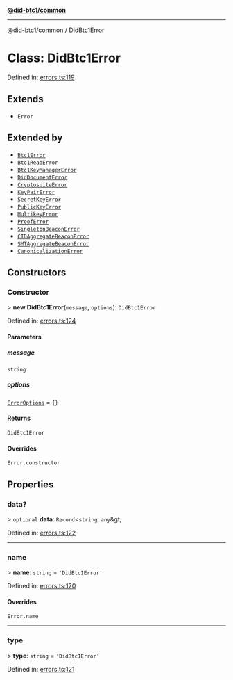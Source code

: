 [**@did-btc1/common**](../README.md)

***

[@did-btc1/common](../globals.md) / DidBtc1Error

# Class: DidBtc1Error

Defined in: [errors.ts:119](https://github.com/dcdpr/did-btc1-js/blob/4ab6f9915d95beed9bc633644c9db1539395f512/packages/common/src/errors.ts#L119)

## Extends

- `Error`

## Extended by

- [`Btc1Error`](Btc1Error.md)
- [`Btc1ReadError`](Btc1ReadError.md)
- [`Btc1KeyManagerError`](Btc1KeyManagerError.md)
- [`DidDocumentError`](DidDocumentError.md)
- [`CryptosuiteError`](CryptosuiteError.md)
- [`KeyPairError`](KeyPairError.md)
- [`SecretKeyError`](SecretKeyError.md)
- [`PublicKeyError`](PublicKeyError.md)
- [`MultikeyError`](MultikeyError.md)
- [`ProofError`](ProofError.md)
- [`SingletonBeaconError`](SingletonBeaconError.md)
- [`CIDAggregateBeaconError`](CIDAggregateBeaconError.md)
- [`SMTAggregateBeaconError`](SMTAggregateBeaconError.md)
- [`CanonicalizationError`](CanonicalizationError.md)

## Constructors

### Constructor

&gt; **new DidBtc1Error**(`message`, `options`): `DidBtc1Error`

Defined in: [errors.ts:124](https://github.com/dcdpr/did-btc1-js/blob/4ab6f9915d95beed9bc633644c9db1539395f512/packages/common/src/errors.ts#L124)

#### Parameters

##### message

`string`

##### options

[`ErrorOptions`](../type-aliases/ErrorOptions.md) = `{}`

#### Returns

`DidBtc1Error`

#### Overrides

`Error.constructor`

## Properties

### data?

&gt; `optional` **data**: `Record`\<`string`, `any`\&gt;

Defined in: [errors.ts:122](https://github.com/dcdpr/did-btc1-js/blob/4ab6f9915d95beed9bc633644c9db1539395f512/packages/common/src/errors.ts#L122)

***

### name

&gt; **name**: `string` = `'DidBtc1Error'`

Defined in: [errors.ts:120](https://github.com/dcdpr/did-btc1-js/blob/4ab6f9915d95beed9bc633644c9db1539395f512/packages/common/src/errors.ts#L120)

#### Overrides

`Error.name`

***

### type

&gt; **type**: `string` = `'DidBtc1Error'`

Defined in: [errors.ts:121](https://github.com/dcdpr/did-btc1-js/blob/4ab6f9915d95beed9bc633644c9db1539395f512/packages/common/src/errors.ts#L121)
